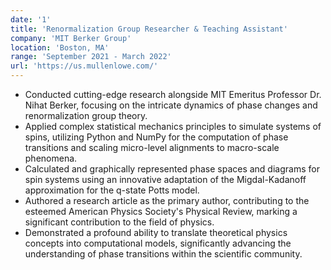 ```yaml
---
date: '1'
title: 'Renormalization Group Researcher & Teaching Assistant'
company: 'MIT Berker Group'
location: 'Boston, MA'
range: 'September 2021 - March 2022'
url: 'https://us.mullenlowe.com/'
---
```


- Conducted cutting-edge research alongside MIT Emeritus Professor Dr. Nihat Berker, focusing on the intricate dynamics of phase changes and renormalization group theory.
- Applied complex statistical mechanics principles to simulate systems of spins, utilizing Python and NumPy for the computation of phase transitions and scaling micro-level alignments to macro-scale phenomena.
- Calculated and graphically represented phase spaces and diagrams for spin systems using an innovative adaptation of the Migdal-Kadanoff approximation for the q-state Potts model.
- Authored a research article as the primary author, contributing to the esteemed American Physics Society's Physical Review, marking a significant contribution to the field of physics.
- Demonstrated a profound ability to translate theoretical physics concepts into computational models, significantly advancing the understanding of phase transitions within the scientific community.
